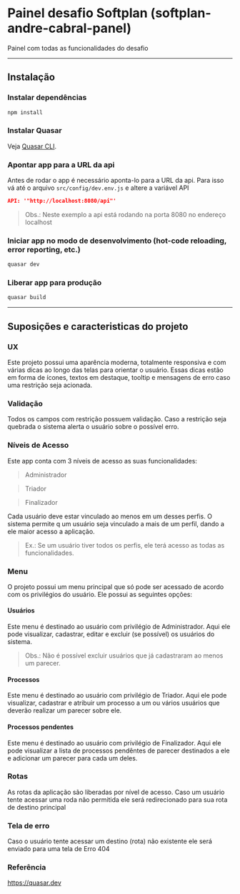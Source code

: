 # Painel desafio Softplan (softplan-andre-cabral-panel)

Painel com todas as funcionalidades do desafio

---

## Instalação

### Instalar dependências
```bash
npm install
```

### Instalar Quasar
Veja [Quasar CLI](https://quasar.dev/quasar-cli).

### Apontar app para a URL da api
Antes de rodar o app é necessário aponta-lo para a URL da api.
Para isso vá até o arquivo
`src/config/dev.env.js`
e altere a variável API
```json
API: '"http://localhost:8080/api"'
```
> Obs.: Neste exemplo a api está rodando na porta 8080 no endereço localhost

### Iniciar app no modo de desenvolvimento (hot-code reloading, error reporting, etc.)
```bash
quasar dev
```

### Liberar app para produção
```bash
quasar build
```

---

## Suposições e caracteristicas do projeto

### UX
Este projeto possui uma aparência moderna, totalmente responsiva e com várias dicas ao longo das telas
para orientar o usuário. Essas dicas estão em forma de ícones, textos em destaque, tooltip e mensagens
de erro caso uma restrição seja acionada.

### Validação
Todos os campos com restrição possuem validação. Caso a restrição seja quebrada o sistema alerta o usuário
sobre o possível erro.

### Níveis de Acesso
Este app conta com 3 níveis de acesso as suas funcionalidades:
> Administrador

> Triador

> Finalizador

Cada usuário deve estar vinculado ao menos em um desses perfis. O sistema permite q um usuário seja vinculado a mais
de um perfil, dando a ele maior acesso a aplicação.

> Ex.: Se um usuário tiver todos os perfis, ele terá acesso as todas as funcionalidades.

### Menu
O projeto possui um menu principal que só pode ser acessado de acordo com os privilégios do usuário.
Ele possui as seguintes opções:

#### Usuários
Este menu é destinado ao usuário com privilégio de Administrador. Aqui ele pode visualizar, cadastrar, editar 
e excluir (se possível) os usuários do sistema.
> Obs.: Não é possível excluir usuários que já cadastraram ao menos um parecer.

#### Processos
Este menu é destinado ao usuário com privilégio de Triador. Aqui ele pode visualizar, cadastrar e atribuir um
processo a um ou vários usuários que deverão realizar um parecer sobre ele.

#### Processos pendentes
Este menu é destinado ao usuário com privilégio de Finalizador. Aqui ele pode visualizar a lista de processos pendêntes
de parecer destinados a ele e adicionar um parecer para cada um deles.

### Rotas
As rotas da aplicação são liberadas por nível de acesso. Caso um usuário tente acessar uma roda não permitida
ele será redirecionado para sua rota de destino principal

### Tela de erro
Caso o usuário tente acessar um destino (rota) não existente ele será enviado para uma tela de Erro 404

### Referência
https://quasar.dev